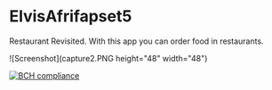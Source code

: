 # ElvisAfrifapset5
Restaurant Revisited. With this app you can order food in restaurants.

![Screenshot](capture2.PNG height="48" width="48")

[![BCH compliance](https://bettercodehub.com/edge/badge/RedVis55/ElvisAfrifapset5?branch=master)](https://bettercodehub.com/)



